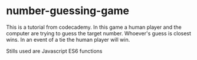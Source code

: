 # number-guessing-game

This is a tutorial from codecademy. 
In this game a human player and the computer are trying to guess the target number. 
Whoever's guess is closest wins. In an event of a tie the human player will win. 

Stills used are Javascript ES6 functions
